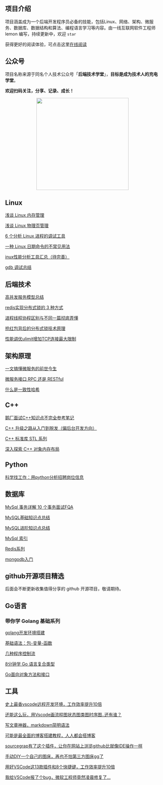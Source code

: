 ## 项目介绍

项目涵盖成为一个后端开发程序员必备的技能，包括Linux、网络、架构、微服务、数据库、数据结构和算法、编程语言学习等内容。由一线互联网软件工程师 lemon 编写，持续更新中，欢迎 `star `

获得更好的阅读体验，可点击这里[在线阅读](https://lemonchann.github.io/TechClass/)

## 公众号

项目名称来源于同名个人技术公众号「**后端技术学堂**」，**目标是成为技术人的充电学堂**。

**欢迎扫码关注，分享、记录、成长！**

<p align="center">
<img src="https://github.com/lemonchann/images/raw/master/gzh/公众号二维码.png" width="300" height="300"/>
</p>


## Linux

[浅谈 Linux 内存管理](linux/浅谈linux内存管理.md)

[浅谈 Linux 物理页管理](linux/linux物理页管理算法.md)

[6 个分析 Linux 进程的调试工具](linux/linux_tools_cmd.md)

[一种 Linux 日期命令的不常见用法](linux/2020-2-12-linux_date.md)

[inux性能分析工具汇总（待完善）](linux/linux工具系列/linux性能分析工具.md)

[gdb 调试总结](linux/gdb系列/readme.md)



## 后端技术

[高并发服务模型总结](backend/高并发服务模型对比分析.md)

[redis实现分布式锁的 3 种方式](backend/2020-1-28-redis_distributed_locks.md.md)

[进程线程协程区别与不同一篇彻底弄懂](backend/看完这篇，彻底区分进程线程协程.md)

[抢红包背后的分布式锁技术原理](backend/2020-1-29-red_packet_thinking_lock.md)

[性能调优ulimit增加TCP连接最大限制](backend/2018-11-1-Performance_ulimit_TCP_link.md)



## 架构原理

[一文搞懂微服务的前世今生](architecture/面试都在问的微服务，一文带你彻底搞懂.md)

[微服务接口 RPC 还是 RESTful](architecture/RPC_vs_REST.md)

[什么是一致性哈希](architecture/什么是一致性哈希.md)



## C++

[鹅厂面试C++知识点不完全参考笔记](cpp/2019-12-27-cpp_reference.md)

[C++ 升级之路从入门到脱发（偏后台开发方向）](cpp/2020-1-4-learn_cpp.md)

[C++ 标准库 STL 系列](cpp/stl系列/readme.md)

[深入探索 C++ 对象内存布局](cpp/内存布局系列/readme.md)



## Python

[科学找工作：用python分析招聘岗位信息](python/2020-3-3-job_analyzes.md)



## 数据库

[MySql 事务详解 10 个事务面试FQA](database/mysql/面试官：你说对MySQL事务很熟？那我问你10个问题.md)

[MySQL基础知识点总结](database/mysql/MySQL基础知识点总结.md)

[MySQL进阶知识点总结](database/mysql/Mysql进阶知识点总结.md)

[MySql 索引](database/mysql/mysql系列_索引.md)

[Redis系列](database/redis/readme.md)

[mongodb入门](database/mongodb/readme.md)



## github开源项目精选

后面会不断更新收集值得分享的 github 开源项目，敬请期待。



## Go语言

### 带你学 Golang 基础系列

[golang开发环境搭建](go/tour_go/golang环境搭建.md)

[基础语法：包-变量-函数](go/tour_go/包-变量-函数.md)

[几种程序控制流](go/tour_go/ctrlflow.md)

[8分钟学 Go 语言复合类型](go/tour_go/8分钟学复合类型.md)

[Go面向对象方法和接口](go/tour_go/method_and_if.md)



## 工具

[史上最香vscode远程开发环境，工作效率提升10倍](tools/vscode远程开发.md)

[还能这么玩，用Vscode画流程图状态图类图时序图..还有谁？](tools/2018-10-12-Play_with_vscode_PlantUML_preview.md)

[写文章神器，markdown简明语法](tools/2018-6-21-Markdown_brief_syntactic.md)

[可能是最全面的博客搭建教程，人人都会搭博客](tools/2019-11-22-create_blog_with_github_pages.md)

[sourcegrap有了这个插件，让你在网站上浏览github比就像IDE操作一样](tools/2020-2-21-sourcegraph.md)

[手动DIY一个自己的图床，再也不怕第三方图床gg了](tools/github_pic_bed.md)

[用好VSCode这13款插件和8个快捷键，工作效率提升10倍](toos/vscode配置丝滑cpp开发环境.md)

[我给VSCode报了个bug，微软工程师竟然凌晨修复了...](tools/2020-9-23-vscode-bug.md)































